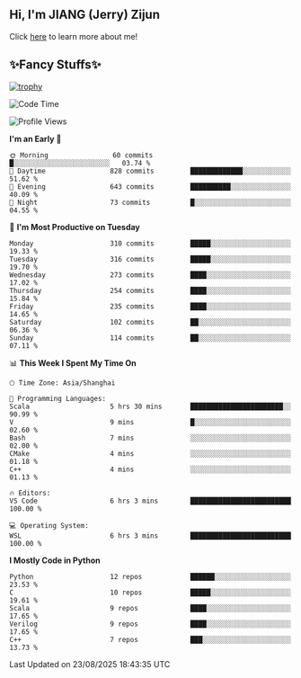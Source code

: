 ## Hi, I'm JIANG (Jerry) Zijun

Click [here](https://jzjerry.github.io/about/) to learn more about me!

## ✨Fancy Stuffs✨
[![trophy](https://github-profile-trophy.vercel.app/?username=jzjerry&theme=onedark)](https://github.com/ryo-ma/github-profile-trophy)
<!--START_SECTION:waka-->
![Code Time](http://img.shields.io/badge/Code%20Time-1%2C474%20hrs%2035%20mins-blue)

![Profile Views](http://img.shields.io/badge/Profile%20Views-57-blue)

**I'm an Early 🐤** 

```text
🌞 Morning                60 commits          █░░░░░░░░░░░░░░░░░░░░░░░░   03.74 % 
🌆 Daytime                828 commits         █████████████░░░░░░░░░░░░   51.62 % 
🌃 Evening                643 commits         ██████████░░░░░░░░░░░░░░░   40.09 % 
🌙 Night                  73 commits          █░░░░░░░░░░░░░░░░░░░░░░░░   04.55 % 
```
📅 **I'm Most Productive on Tuesday** 

```text
Monday                   310 commits         █████░░░░░░░░░░░░░░░░░░░░   19.33 % 
Tuesday                  316 commits         █████░░░░░░░░░░░░░░░░░░░░   19.70 % 
Wednesday                273 commits         ████░░░░░░░░░░░░░░░░░░░░░   17.02 % 
Thursday                 254 commits         ████░░░░░░░░░░░░░░░░░░░░░   15.84 % 
Friday                   235 commits         ████░░░░░░░░░░░░░░░░░░░░░   14.65 % 
Saturday                 102 commits         ██░░░░░░░░░░░░░░░░░░░░░░░   06.36 % 
Sunday                   114 commits         ██░░░░░░░░░░░░░░░░░░░░░░░   07.11 % 
```


📊 **This Week I Spent My Time On** 

```text
🕑︎ Time Zone: Asia/Shanghai

💬 Programming Languages: 
Scala                    5 hrs 30 mins       ███████████████████████░░   90.99 % 
V                        9 mins              █░░░░░░░░░░░░░░░░░░░░░░░░   02.60 % 
Bash                     7 mins              ░░░░░░░░░░░░░░░░░░░░░░░░░   02.00 % 
CMake                    4 mins              ░░░░░░░░░░░░░░░░░░░░░░░░░   01.18 % 
C++                      4 mins              ░░░░░░░░░░░░░░░░░░░░░░░░░   01.13 % 

🔥 Editors: 
VS Code                  6 hrs 3 mins        █████████████████████████   100.00 % 

💻 Operating System: 
WSL                      6 hrs 3 mins        █████████████████████████   100.00 % 
```

**I Mostly Code in Python** 

```text
Python                   12 repos            ██████░░░░░░░░░░░░░░░░░░░   23.53 % 
C                        10 repos            █████░░░░░░░░░░░░░░░░░░░░   19.61 % 
Scala                    9 repos             ████░░░░░░░░░░░░░░░░░░░░░   17.65 % 
Verilog                  9 repos             ████░░░░░░░░░░░░░░░░░░░░░   17.65 % 
C++                      7 repos             ███░░░░░░░░░░░░░░░░░░░░░░   13.73 % 
```




 Last Updated on 23/08/2025 18:43:35 UTC
<!--END_SECTION:waka-->
